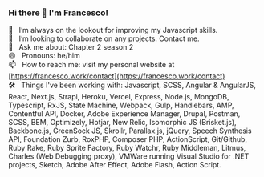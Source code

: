 ### Hi there 👋 I'm Francesco!

<!--
**francescostella/francescostella** is a ✨ _special_ ✨ repository because its `README.md` (this file) appears on your GitHub profile.

Here are some ideas to get you started:

- 🔭 I’m currently working on ...
- 🌱 I’m currently learning ...
- 👯 I’m looking to collaborate on ...
- 🤔 I’m looking for help with ...
- 💬 Ask me about ...
- 📫 How to reach me: ...
- 😄 Pronouns: ...
- ⚡ Fun fact: ...
-->

🌱 &nbsp; I’m always on the lookout for improving my Javascript skills.  
👯 &nbsp; I’m looking to collaborate on any projects. Contact me.  
💬 &nbsp; Ask me about: Chapter 2 season 2  
😄 &nbsp; Pronouns: he/him  
📫 &nbsp; How to reach me: visit my personal website at [https://francesco.work/contact](https://francesco.work/contact)  
🛠 &nbsp; Things I've been working with: Javascript, SCSS, Angular & AngularJS, React, Next.js, Strapi, Heroku, Vercel, Express, Node.js, MongoDB, Typescript, RxJS, State Machine, Webpack, Gulp, Handlebars, AMP, Contentful API, Docker, Adobe Experience Manager, Drupal, Postman, SCSS, BEM, Optimizely, Hotjar, New Relic, Isomorphic JS (Brisket.js), Backbone.js, GreenSock JS, Skrollr, Parallax.js, jQuery, Speech Synthesis API, Foundation Zurb, RoxPHP, Composer PHP, ActionScript, Git/Github, Ruby Rake, Ruby Sprite Factory, Ruby Watchr, Ruby Middleman, Litmus, Charles (Web Debugging proxy), VMWare running Visual Studio for .NET projects, Sketch, Adobe After Effect, Adobe Flash, Action Script.

